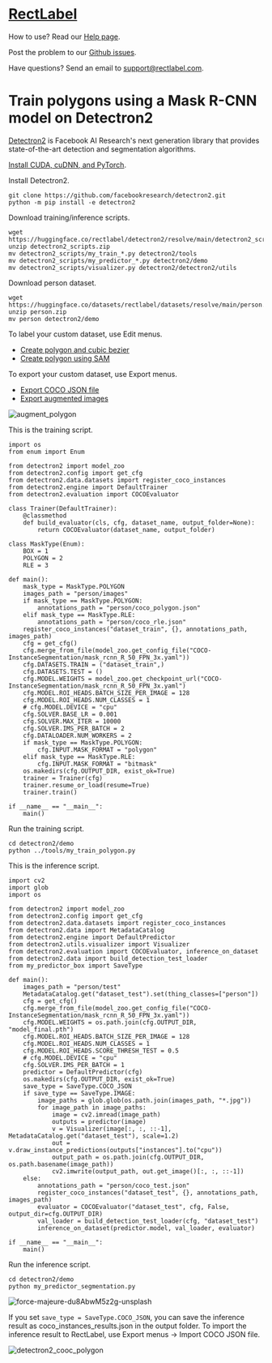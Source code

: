 # [RectLabel](https://rectlabel.com)
How to use? Read our [Help page](https://rectlabel.com/help/).

Post the problem to our [Github issues](https://github.com/ryouchinsa/Rectlabel-support/issues).

Have questions? Send an email to support@rectlabel.com.

# Train polygons using a Mask R-CNN model on Detectron2
[Detectron2](https://github.com/facebookresearch/detectron2) is Facebook AI Research's next generation library that provides state-of-the-art detection and segmentation algorithms.

[Install CUDA, cuDNN, and PyTorch](https://rectlabel.com/pytorch/).

Install Detectron2.
```
git clone https://github.com/facebookresearch/detectron2.git
python -m pip install -e detectron2
```

Download training/inference scripts.
```
wget https://huggingface.co/rectlabel/detectron2/resolve/main/detectron2_scripts.zip
unzip detectron2_scripts.zip
mv detectron2_scripts/my_train_*.py detectron2/tools
mv detectron2_scripts/my_predictor_*.py detectron2/demo
mv detectron2_scripts/visualizer.py detectron2/detectron2/utils
```

Download person dataset.
```
wget https://huggingface.co/datasets/rectlabel/datasets/resolve/main/person.zip
unzip person.zip
mv person detectron2/demo
```

To label your custom dataset, use Edit menus.
- [Create polygon and cubic bezier](https://rectlabel.com/edit/#create-polygon-cubic-bezier-line-and-point)
- [Create polygon using SAM](https://rectlabel.com/edit/#create-polygon-using-sam)

To export your custom dataset, use Export menus.
- [Export COCO JSON file](https://rectlabel.com/export/#export-coco-json-file)
- [Export augmented images](https://rectlabel.com/export/#export-augmented-images)

![augment_polygon](https://github.com/ryouchinsa/ryouchinsa.github.io/assets/1954306/d8a4040b-8c5d-48f0-9e15-68dd7ee3cdcb)

This is the training script.
```
import os
from enum import Enum

from detectron2 import model_zoo
from detectron2.config import get_cfg
from detectron2.data.datasets import register_coco_instances
from detectron2.engine import DefaultTrainer
from detectron2.evaluation import COCOEvaluator

class Trainer(DefaultTrainer):
    @classmethod
    def build_evaluator(cls, cfg, dataset_name, output_folder=None):
        return COCOEvaluator(dataset_name, output_folder)

class MaskType(Enum):
    BOX = 1
    POLYGON = 2
    RLE = 3

def main():
    mask_type = MaskType.POLYGON
    images_path = "person/images"
    if mask_type == MaskType.POLYGON:
        annotations_path = "person/coco_polygon.json"
    elif mask_type == MaskType.RLE:
        annotations_path = "person/coco_rle.json"
    register_coco_instances("dataset_train", {}, annotations_path, images_path)
    cfg = get_cfg()
    cfg.merge_from_file(model_zoo.get_config_file("COCO-InstanceSegmentation/mask_rcnn_R_50_FPN_3x.yaml"))
    cfg.DATASETS.TRAIN = ("dataset_train",)
    cfg.DATASETS.TEST = ()
    cfg.MODEL.WEIGHTS = model_zoo.get_checkpoint_url("COCO-InstanceSegmentation/mask_rcnn_R_50_FPN_3x.yaml")
    cfg.MODEL.ROI_HEADS.BATCH_SIZE_PER_IMAGE = 128
    cfg.MODEL.ROI_HEADS.NUM_CLASSES = 1
    # cfg.MODEL.DEVICE = "cpu"
    cfg.SOLVER.BASE_LR = 0.001
    cfg.SOLVER.MAX_ITER = 10000
    cfg.SOLVER.IMS_PER_BATCH = 2
    cfg.DATALOADER.NUM_WORKERS = 2
    if mask_type == MaskType.POLYGON:
        cfg.INPUT.MASK_FORMAT = "polygon"
    elif mask_type == MaskType.RLE:
        cfg.INPUT.MASK_FORMAT = "bitmask"
    os.makedirs(cfg.OUTPUT_DIR, exist_ok=True)
    trainer = Trainer(cfg)
    trainer.resume_or_load(resume=True)
    trainer.train()

if __name__ == "__main__":
    main()
```

Run the training script.
```
cd detectron2/demo
python ../tools/my_train_polygon.py
```

This is the inference script.
```
import cv2
import glob
import os

from detectron2 import model_zoo
from detectron2.config import get_cfg
from detectron2.data.datasets import register_coco_instances
from detectron2.data import MetadataCatalog
from detectron2.engine import DefaultPredictor
from detectron2.utils.visualizer import Visualizer
from detectron2.evaluation import COCOEvaluator, inference_on_dataset
from detectron2.data import build_detection_test_loader
from my_predictor_box import SaveType

def main():
    images_path = "person/test"
    MetadataCatalog.get("dataset_test").set(thing_classes=["person"])
    cfg = get_cfg()
    cfg.merge_from_file(model_zoo.get_config_file("COCO-InstanceSegmentation/mask_rcnn_R_50_FPN_3x.yaml"))
    cfg.MODEL.WEIGHTS = os.path.join(cfg.OUTPUT_DIR, "model_final.pth")
    cfg.MODEL.ROI_HEADS.BATCH_SIZE_PER_IMAGE = 128
    cfg.MODEL.ROI_HEADS.NUM_CLASSES = 1
    cfg.MODEL.ROI_HEADS.SCORE_THRESH_TEST = 0.5
    # cfg.MODEL.DEVICE = "cpu"
    cfg.SOLVER.IMS_PER_BATCH = 1
    predictor = DefaultPredictor(cfg)
    os.makedirs(cfg.OUTPUT_DIR, exist_ok=True)
    save_type = SaveType.COCO_JSON
    if save_type == SaveType.IMAGE:
        image_paths = glob.glob(os.path.join(images_path, "*.jpg"))
        for image_path in image_paths:
            image = cv2.imread(image_path)
            outputs = predictor(image)
            v = Visualizer(image[:, :, ::-1], MetadataCatalog.get("dataset_test"), scale=1.2)
            out = v.draw_instance_predictions(outputs["instances"].to("cpu"))
            output_path = os.path.join(cfg.OUTPUT_DIR, os.path.basename(image_path))
            cv2.imwrite(output_path, out.get_image()[:, :, ::-1])
    else:
        annotations_path = "person/coco_test.json"
        register_coco_instances("dataset_test", {}, annotations_path, images_path)
        evaluator = COCOEvaluator("dataset_test", cfg, False, output_dir=cfg.OUTPUT_DIR)
        val_loader = build_detection_test_loader(cfg, "dataset_test")
        inference_on_dataset(predictor.model, val_loader, evaluator)

if __name__ == "__main__":
    main()
```

Run the inference script.
```
cd detectron2/demo
python my_predictor_segmentation.py
```

![force-majeure-du8AbwM5z2g-unsplash](https://github.com/ryouchinsa/ryouchinsa.github.io/assets/1954306/ce37c2e4-85a7-4cba-8e3b-c9fca502015d)

If you set `save_type = SaveType.COCO_JSON`, you can save the inference result as coco_instances_results.json in the output folder.
To import the inference result to RectLabel, use Export menus -> Import COCO JSON file.

![detectron2_cooc_polygon](https://github.com/ryouchinsa/ryouchinsa.github.io/assets/1954306/0bc810bf-ad10-48d3-9d1e-a9712f810eb7)















